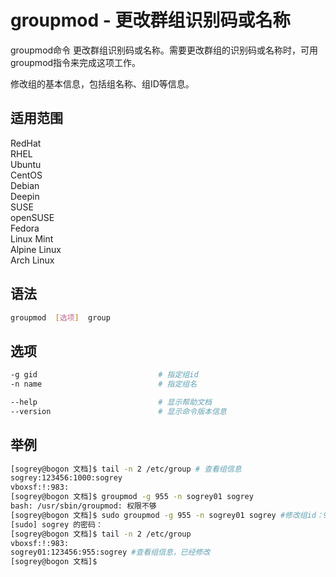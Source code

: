 # groupmod - 更改群组识别码或名称
groupmod命令 更改群组识别码或名称。需要更改群组的识别码或名称时，可用groupmod指令来完成这项工作。

修改组的基本信息，包括组名称、组ID等信息。

## 适用范围

<!-- <div class="svg linux">Linux</div> -->
<div class="svg redhat">RedHat</div>
<div class="svg rhel">RHEL</div>
<div class="svg ubuntu">Ubuntu</div>
<div class="svg centos">CentOS</div>
<div class="svg debian">Debian</div>
<div class="svg deepin">Deepin</div>
<div class="svg suse">SUSE</div>
<div class="svg opensuse">openSUSE</div>
<div class="svg fedora">Fedora</div>
<div class="svg linuxmint">Linux Mint</div>
<!-- <div class="svg mxlinux">MX Linux</div> -->
<div class="svg alpinelinux">Alpine Linux</div>
<div class="svg archlinux">Arch Linux</div>

## 语法

``` bash
groupmod  [选项]  group
```

## 选项

``` bash
-g gid                           # 指定组id
-n name                          # 指定组名

--help                           # 显示帮助文档
--version                        # 显示命令版本信息
```
## 举例

``` bash
[sogrey@bogon 文档]$ tail -n 2 /etc/group # 查看组信息
sogrey:123456:1000:sogrey
vboxsf:!:983:
[sogrey@bogon 文档]$ groupmod -g 955 -n sogrey01 sogrey
bash: /usr/sbin/groupmod: 权限不够
[sogrey@bogon 文档]$ sudo groupmod -g 955 -n sogrey01 sogrey #修改组id：955，组名字：sogrey01
[sudo] sogrey 的密码：
[sogrey@bogon 文档]$ tail -n 2 /etc/group
vboxsf:!:983:
sogrey01:123456:955:sogrey #查看组信息，已经修改
[sogrey@bogon 文档]$ 
```
